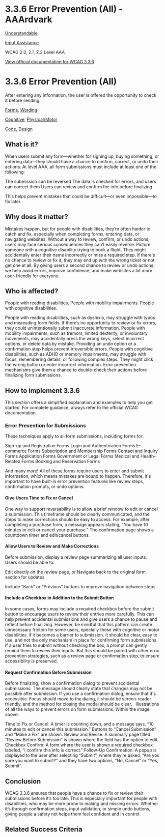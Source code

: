 # 3.3.6 Error Prevention (All) - AAArdvark

[Understandable](https://aaardvarkaccessibility.com/wcag-principle/understandable/)

[Input Assistance](https://aaardvarkaccessibility.com/wcag-guideline/input-assistance/)

WCAG 2.0, 2.1, 2.2
Level AAA

[View official documentation for WCAG 3.3.6](https://www.w3.org/WAI/WCAG22/Understanding/error-prevention-all.html)

# 3.3.6 Error Prevention (All)

After entering any information, the user is offered the opportunity to check it before sending.

[Forms](https://aaardvarkaccessibility.com/wcag-theme/forms/), [Wording](https://aaardvarkaccessibility.com/wcag-theme/wording/) 

 

[Cognitive](https://aaardvarkaccessibility.com/wcag-disability/cognitive/), [Physical/Motor](https://aaardvarkaccessibility.com/wcag-disability/physical-motor/) 

 

[Code](https://aaardvarkaccessibility.com/wcag-responsibility/code/), [Design](https://aaardvarkaccessibility.com/wcag-responsibility/design/) 

## What is it?

When users submit any form—whether for signing up, buying something, or entering data—they should have a chance to confirm, correct, or undo their actions. At level AAA, all form submissions must include at least one of the following:

The submission can be reversed
The data is checked for errors, and users can correct them
Users can review and confirm the info before finalizing

This helps prevent mistakes that could be difficult—or even impossible—to fix later.

## Why does it matter?

Mistakes happen, but for people with disabilities, they’re often harder to catch and fix, especially when completing forms, entering data, or navigating websites. Without a way to review, confirm, or undo actions, users may face serious consequences they can’t easily reverse.
Picture someone with a cognitive disability trying to book a flight. They might accidentally enter their name incorrectly or miss a required step. If there's no chance to review or fix it, they may end up with the wrong ticket or not get one at all.
By giving users a second chance to review or undo actions, we help avoid errors, improve confidence, and make websites a lot more user-friendly for everyone.

## Who is affected?

People with reading disabilities. People with mobility impairments. People with cognitive disabilities.

People with reading disabilities, such as dyslexia, may struggle with typos and misreading form fields. If there’s no opportunity to review or fix errors, they could unintentionally submit inaccurate information.
People with mobility impairments, such as tremors, limited dexterity, or involuntary movements, may accidentally press the wrong keys, select incorrect options, or delete data by mistake. Providing an undo option or a confirmation step helps prevent irreversible errors.
People with cognitive disabilities, such as ADHD or memory impairments, may struggle with focus, remembering details, or following complex steps. They might click the wrong button or enter incorrect information. Error prevention mechanisms give them a chance to double-check their actions before finalizing form submissions.

## How to implement 3.3.6

This section offers a simplified explanation and examples to help you get started. For complete guidance, always refer to the official WCAG documentation.

### Error Prevention for Submissions

These techniques apply to all form submissions, including forms for:

Sign-up and Registration Forms
Login and Authentication Forms
E-commerce Forms
Subscription and Membership Forms
Contact and Inquiry Forms
Application Forms
Government or Legal Forms
Medical and Health-Related Forms
Booking and Reservation Forms

And many more! All of these forms require users to enter and submit information, which means mistakes are bound to happen. Therefore, it's important to have built-in error prevention features like review steps, confirmation prompts, or undo options.
#### Give Users Time to Fix or Cancel

One way to support reversability is to allow a brief window to edit or cancel a submission. This timeframe should be clearly communicated, and the steps to make corrections should be easy to access.
For example, after completing a purchase form, a message appears stating, "You have 10 minutes to edit or cancel your purchase." The confirmation page shows a countdown timer and edit/cancel buttons.
#### Allow Users to Review and Make Corrections

Before submission, display a review page summarizing all user inputs. Users should be able to:

Edit directly on the review page, or
Navigate back to the original form section for updates

Include “Back” or “Previous” buttons to improve navigation between steps.
#### Include a Checkbox in Addition to the Submit Button

In some cases, forms may include a required checkbox before the submit button to encourage users to review their entries more carefully. This can help prevent accidental submissions and give users a chance to pause and reflect before finalizing.
However, be mindful that this pattern can create unnecessary friction for some users, epecially those with cognitive or motor disabilities, if it becomes a barrier to submission. It should be clear, easy to use, and not the only mechanism in place for confirming form submissions.
If a user tries to submit without checking the box, a prompt can gently remind them to review their inputs. But this should be paired with other error prevention strategies, such as a review page or confirmation step, to ensure accessibility is preserved.
#### Request Confirmation Before Submission

Before finalizing, show a confirmation dialog to prevent accidental submissions. The message should clearly state that changes may not be possible after submission.
If you use a confirmation dialog, ensure that it's accessible. Focus should move to the dialog, it should be screen-reader friendly, and the method for closing the modal should be clear.
 
Illustrations of all the ways to prevent errors on form submissions.
Within the image above:

Time to Fix or Cancel: A timer is counting down, and a message says, “10 minutes to edit or cancel this submission.” Buttons to “Cancel Submission” and “Make a Fix” are shown.
Review and Revise: A summary page titled “Review Before Submission” is shown where the field has the option to edit.
Checkbox Confirm: A form where the user is shown a required checkbox labeled, “I confirm this info is correct.”
Follow-Up Confirmation: A popup is displayed to the user after selecting “Submit”, where they’re asked, “Are you sure you want to submit?” and they have two options, “No, Cancel” or “Yes, Submit”.

## Conclusion

WCAG 3.3.6 ensures that people have a chance to fix or review their submissions before it’s too late. This is especially important for people with disabilities, who may be more prone to making and missing errors. Whether it’s through confirmation steps, input validation, or simple undo buttons, giving people a safety net helps them feel confident and in control.

## Related Success Criteria

